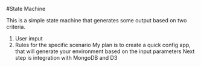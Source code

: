 #State Machine

This is a simple state machine that generates some output based on two criteria.
1) User imput
2) Rules for the specific scenario
My plan is to create a quick config app, that will generate your environment based on the input parameters
Next step is integration with MongoDB and D3
